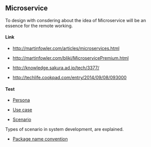 ## Microservice

To design with consdering about the idea of Microservice will be an essence for the remote working.


#### Link

- http://martinfowler.com/articles/microservices.html

- http://martinfowler.com/bliki/MicroservicePremium.html

- http://knowledge.sakura.ad.jp/tech/3377/

- http://techlife.cookpad.com/entry/2014/09/08/093000

#### Test 

- [Persona](http://en.wikipedia.org/wiki/Persona_%28user_experience%29)

- [Use case](http://en.wikipedia.org/wiki/Use_case)

- [Scenario](http://en.wikipedia.org/wiki/Scenario_(computing))

Types of scenario in system development, are explained.

- [Package name convention](http://stackoverflow.com/questions/6273892/android-package-name-convention)
